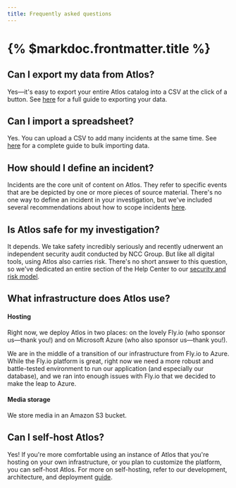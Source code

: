 ```yaml
---
title: Frequently asked questions
---
```


# {% $markdoc.frontmatter.title %}
## Can I export my data from Atlos?
Yes—it's easy to export your entire Atlos catalog into a CSV at the click of a button. See [here](/docs/import-and-export-data#how-to-export-data) for a full guide to exporting your data.

## Can I import a spreadsheet?
Yes. You can upload a CSV to add many incidents at the same time. See [here](/docs/import-and-export-data#how-to-import-data) for a complete guide to bulk importing data.  

## How should I define an incident? 
Incidents are the core unit of content on Atlos. They refer to specific events that are be depicted by one or more pieces of source material. There's no one way to define an incident in your investigation, but we've included several recommendations about how to scope incidents [here](/docs/incidents#incidents-are-the-atoms-of-atlos). 

## Is Atlos safe for my investigation?
It depends. We take safety incredibly seriously and recently udnerwent an independent security audit conducted by NCC Group. But like all digital tools, using Atlos also carries risk. There's no short answer to this question, so we've dedicated an entire section of the Help Center to our [security and risk model](/docs/security-and-risk-model). 

## What infrastructure does Atlos use? 
#### Hosting
Right now, we deploy Atlos in two places: on the lovely Fly.io (who sponsor us—thank you!) and on Microsoft Azure (who also sponsor us—thank you!).

We are in the middle of a transition of our infrastructure from Fly.io to Azure. While the Fly.io platform is great, right now we need a more robust and battle-tested environment to run our application (and especially our database), and we ran into enough issues with Fly.io that we decided to make the leap to Azure.

#### Media storage
We store media in an Amazon S3 bucket. 

## Can I self-host Atlos?
Yes! If you're more comfortable using an instance of Atlos that you're hosting on your own infrastructure, or you plan to customize the platform, you can self-host Atlos. For more on self-hosting, refer to our development, architecture, and deployment [guide](https://github.com/atlosdotorg/atlos/blob/main/platform/README.md).









